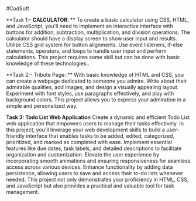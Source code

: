 #CodSoft

**Task 1:- **CALCULATOR**: **
To create a basic calculator using CSS, HTML, and JavaScript, you'll need to implement an interactive interface with buttons for addition, subtraction, multiplication, and division operations. The calculator should have a display screen to show user input and results. Utilize CSS grid system for button alignments. Use event listeners, if-else statements, operators, and loops to handle user input and perform calculations. This project requires some skill but can be done with basic knowledge of these technologies..

**Task 2:- Tribute Page: **
With basic knowledge of HTML and CSS, you can create a webpage dedicated to someone you admire. Write about their admirable qualities, add images, and design a visually appealing layout. Experiment with font styles, use paragraphs effectively, and play with background colors. This project allows you to express your admiration in a simple and personalized way.

**Task 3: Todo List Web Application**
Create a dynamic and efficient Todo List web application that empowers users to manage their tasks effectively. In this project, you'll leverage your web development skills to build a user-friendly interface that enables tasks to be added, edited, categorized, prioritized, and marked as completed with ease. Implement essential features like due dates, task labels, and detailed descriptions to facilitate organization and customization. Elevate the user experience by incorporating smooth animations and ensuring responsiveness for seamless access across various devices. Enhance functionality by adding data persistence, allowing users to save and access their to-do lists whenever needed. This project not only demonstrates your proficiency in HTML, CSS, and JavaScript but also provides a practical and valuable tool for task management.





